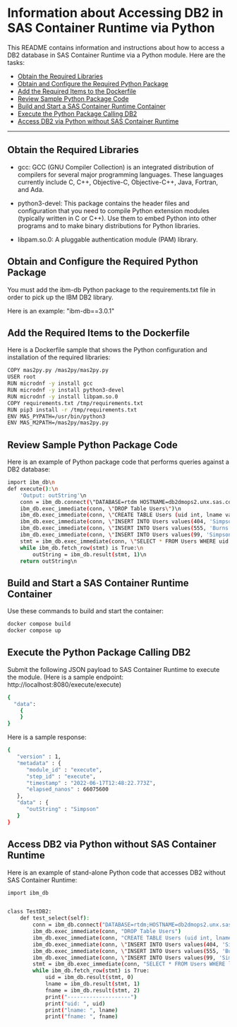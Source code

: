 # Information about Accessing DB2 in SAS Container Runtime via Python

This README contains information and instructions about how to access a DB2 database in SAS Container Runtime via a Python module. Here are the tasks:

- [Obtain the Required Libraries](#obtain-the-required-libraries)
- [Obtain and Configure the Required Python Package](#obtain-and-configure-the-required-python-package)
- [Add the Required Items to the Dockerfile](#add-the-required-items-to-the-dockerfile)
- [Review Sample Python Package Code](#review-sample-python-package-code)
- [Build and Start a SAS Container Runtime Container](#build-and-start-a-sas-container-runtime-container)
- [Execute the Python Package Calling DB2](#execute-the-python-package-calling-db2)
- [Access DB2 via Python without SAS Container Runtime](#access-db2-via-python-without-sas-container-runtime)

---

## Obtain the Required Libraries

- gcc: GCC (GNU Compiler Collection) is an integrated distribution of compilers for several major programming languages. These languages currently include C, C++, Objective-C, Objective-C++, Java, Fortran, and Ada.

- python3-devel: This package contains the header files and configuration that you need to compile Python extension modules (typically written in C or C++). Use them to embed Python into other programs and to make binary distributions for Python libraries.

- libpam.so.0: A pluggable authentication module (PAM) library.

## Obtain and Configure the Required Python Package

You must add the ibm-db Python package to the requirements.txt file in order to pick up the IBM DB2 library.

Here is an example: "ibm-db==3.0.1"

## Add the Required Items to the Dockerfile

Here is a Dockerfile sample that shows the Python configuration and installation of the required libraries:

```sh
COPY mas2py.py /mas2py/mas2py.py
USER root
RUN microdnf -y install gcc
RUN microdnf -y install python3-devel
RUN microdnf -y install libpam.so.0
COPY requirements.txt /tmp/requirements.txt
RUN pip3 install -r /tmp/requirements.txt 
ENV MAS_PYPATH=/usr/bin/python3
ENV MAS_M2PATH=/mas2py/mas2py.py
```

## Review Sample Python Package Code

Here is an example of Python package code that performs queries against a DB2 database:

```sh
import ibm_db\n
def execute():\n
    'Output: outString'\n
    conn = ibm_db.connect(\"DATABASE=rtdm HOSTNAME=db2dmops2.unx.sas.com PORT=50001 PROTOCOL=TCPIP UID=***** PWD = *****\", \"\", \"\")\n
    ibm_db.exec_immediate(conn, \"DROP Table Users\")\n
    ibm_db.exec_immediate(conn, \"CREATE TABLE Users (uid int, lname varchar(255), fname varchar(255))\")\n
    ibm_db.exec_immediate(conn, \"INSERT INTO Users values(404, 'Simpson', 'Homer')\")\n
    ibm_db.exec_immediate(conn, \"INSERT INTO Users values(555, 'Burns', 'Montgomery')\")\n
    ibm_db.exec_immediate(conn, \"INSERT INTO Users values(99, 'Simpson', 'Maggie')\")\n
    stmt = ibm_db.exec_immediate(conn, \"SELECT * FROM Users WHERE uid = 404\")\n
    while ibm_db.fetch_row(stmt) is True:\n
        outString = ibm_db.result(stmt, 1)\n
    return outString\n
```

## Build and Start a SAS Container Runtime Container

Use these commands to build and start the container:

```sh
docker compose build
docker compose up
```

## Execute the Python Package Calling DB2


Submit the following JSON payload to SAS Container Runtime to execute the module. (Here is a sample endpoint: http://localhost:8080/execute/execute)

```sh
{
  "data":
    {
    }
}
```

Here is a sample response:

```sh
{
   "version" : 1,
   "metadata" : {
      "module_id" : "execute",
      "step_id" : "execute",
      "timestamp" : "2022-06-17T12:48:22.773Z",
      "elapsed_nanos" : 66075600
   },
   "data" : {
      "outString" : "Simpson"
   }
}
```

## Access DB2 via Python without SAS Container Runtime

Here is an example of stand-alone Python code that accesses DB2 without SAS Container Runtime:

```sh
import ibm_db


class TestDB2:
    def test_select(self):
        conn = ibm_db.connect("DATABASE=rtdm;HOSTNAME=db2dmops2.unx.sas.com;PORT=50001;PROTOCOL=TCPIP;UID=*****;PWD = *****;", "", "")
        ibm_db.exec_immediate(conn, "DROP Table Users")
        ibm_db.exec_immediate(conn, "CREATE TABLE Users (uid int, lname varchar(255), fname varchar(255))")
        ibm_db.exec_immediate(conn, \"INSERT INTO Users values(404, 'Simpson', 'Homer')\")\n
        ibm_db.exec_immediate(conn, \"INSERT INTO Users values(555, 'Burns', 'Montgomery')\")\n
        ibm_db.exec_immediate(conn, \"INSERT INTO Users values(99, 'Simpson', 'Maggie')\")\n
        stmt = ibm_db.exec_immediate(conn, "SELECT * FROM Users WHERE lname = 'Simpson'")
        while ibm_db.fetch_row(stmt) is True:
            uid = ibm_db.result(stmt, 0)
            lname = ibm_db.result(stmt, 1)
            fname = ibm_db.result(stmt, 2)
            print("--------------------")
            print("uid: ", uid)
            print("lname: ", lname)
            print("fname: ", fname)
```
